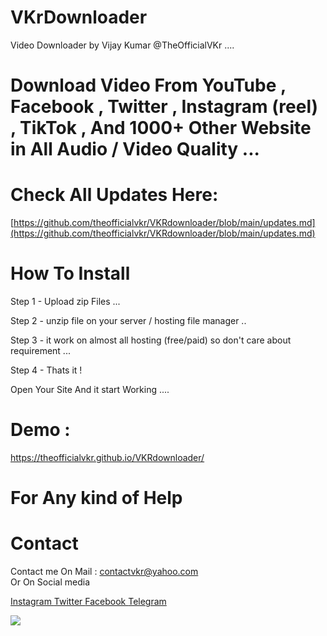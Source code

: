 # VKrDownloader 

Video Downloader by  Vijay Kumar @TheOfficialVKr ....

# Download Video From YouTube , Facebook , Twitter , Instagram (reel) , TikTok , And  1000+ Other Website in All Audio / Video Quality ...


# Check All Updates Here: 
[https://github.com/theofficialvkr/VKRdownloader/blob/main/updates.md](https://github.com/theofficialvkr/VKRdownloader/blob/main/updates.md)


# How To Install 

Step 1 - Upload zip Files ...

Step 2 - unzip file on your server / hosting file manager ..

Step 3 - it work on almost all hosting (free/paid) so don't care about requirement ...

Step 4 - Thats it !

Open Your Site And it start Working ....


# Demo : 
https://theofficialvkr.github.io/VKRdownloader/

# For Any kind of Help 

# Contact

Contact me On Mail      : contactvkr@yahoo.com  
Or On Social media 

<a href="https://instagram.com/theofficialvkr"> 
Instagram </a>

<a href="https://twitter.com/theofficialvkr"> 
Twitter </a><a href="https://facebook.com/theofficialvkr"> 
Facebook </a><a href="https://t.me/theofficialvkr"> 
Telegram </a>



<a href="https://www.buymeacoffee.com/theofficialvkr"><img src="https://img.buymeacoffee.com/button-api/?text=Buy me a coffee&emoji=&slug=theofficialvkr&button_colour=BD5FFF&font_colour=ffffff&font_family=Cookie&outline_colour=000000&coffee_colour=FFDD00"></a>
